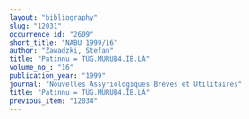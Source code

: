 ```yaml
---
layout: "bibliography"
slug: "12031"
occurrence_id: "2609"
short_title: "NABU 1999/16"
author: "Zawadzki, Stefan"
title: "Patinnu = TÚG.MURUB4.ÍB.LÁ"
volume_no_: "16"
publication_year: "1999"
journal: "Nouvelles Assyriologiques Brèves et Utilitaires"
title: "Patinnu = TÚG.MURUB4.ÍB.LÁ"
previous_item: "12034"
---
```

